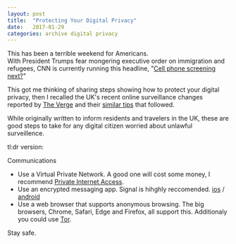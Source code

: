 ```yaml
---
layout: post
title:  "Protecting Your Digital Privacy"
date:   2017-01-29
categories: archive digital privacy
---
```


This has been a terrible weekend for Americans.     
With President Trumps fear mongering executive order on immigration and refugees, CNN is currently running this headline, "[Cell phone screening next?](http://www.cnn.com/2017/01/29/politics/donald-trump-immigrant-policy-social-media-contacts/index.html)"<br/>    

This got me thinking of sharing steps showing how to protect your digital privacy, then I recalled the UK's recent online surveillance changes reported by [The Verge](http://www.theverge.com/2016/11/23/13718768/uk-surveillance-laws-explained-investigatory-powers-bill) and their [similar tips](http://www.theverge.com/2016/11/25/13746042/uk-surveillance-bill-private-browsing-online)  that followed. <br/>    

While originally written to inform residents and travelers in the UK, these are good steps to take for any digital citizen worried about unlawful surveillence.<br/>    

tl:dr version:  

Communications  
- Use a Virtual Private Network. A good one will cost some money, I recommend [Private Internet Access](https://www.privateinternetaccess.com/).    
- Use an encrypted messaging app. Signal is hihghly reccomended. [ios](https://itunes.apple.com/us/app/signal-private-messenger/id874139669?mt=8) / [android](https://play.google.com/store/apps/details?id=org.thoughtcrime.securesms&hl=en)   
- Use a web browser that supports anonymous browsing. The big browsers, Chrome, Safari, Edge and Firefox, all support this. Additionaly you could use [Tor](https://www.torproject.org/projects/torbrowser.html).<br/>     

Stay safe.
